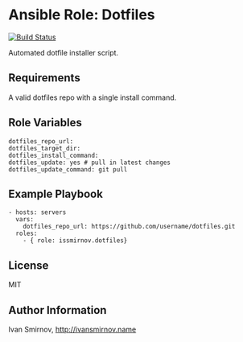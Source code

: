# Ansible Role: Dotfiles

[![Build Status](https://travis-ci.org/issmirnov/ansible-role-dotfiles.svg?branch=master)](https://travis-ci.org/issmirnov/ansible-role-dotfiles)

Automated dotfile installer script.

## Requirements

A valid dotfiles repo with a single install command.

## Role Variables

```
dotfiles_repo_url:
dotfiles_target_dir:
dotfiles_install_command:
dotfiles_update: yes # pull in latest changes
dotfiles_update_command: git pull
```

## Example Playbook

```
- hosts: servers
  vars:
    dotfiles_repo_url: https://github.com/username/dotfiles.git
  roles:
    - { role: issmirnov.dotfiles}
```

## License

MIT

## Author Information

Ivan Smirnov, http://ivansmirnov.name
